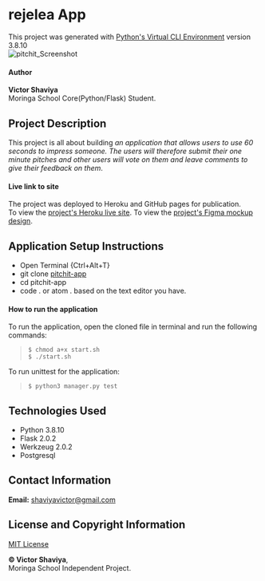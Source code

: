 # rejelea App

This project was generated with [Python's Virtual CLI Environment](#) version 3.8.10     
![pitchit_Screenshot](#)

#### Author
**Victor Shaviya**    
Moringa School Core(Python/Flask) Student.

## Project Description
This project is all about building *an application that allows users to use 60 seconds to impress someone. The users will therefore submit their one minute pitches and other users will vote on them and leave comments to give their feedback on them*.    

#### Live link to site
The project was deployed to Heroku and GitHub pages for publication.     
To view the [project's Heroku live site](#).
To view the [project's Figma mockup design](https://www.figma.com/file/qeZDiQCa0HpywMdz9OcQ8L/pitchit-app?node-id=3%3A24).

## Application Setup Instructions
- Open Terminal {Ctrl+Alt+T}     
- git clone [pitchit-app](https://github.com/ShaviyaVictor/pitchit-app)      
- cd pitchit-app      
- code . or atom . based on the text editor you have.

#### How to run the application
To run the application, open the cloned file in terminal and run the following commands:     
  > `$ chmod a+x start.sh`    
  > `$ ./start.sh`   

To run unittest for the application:    
  > `$ python3 manager.py test`

## Technologies Used
- Python 3.8.10
- Flask 2.0.2
- Werkzeug 2.0.2
- Postgresql

## Contact Information
**Email:** [shaviyavictor@gmail.com](#)

## License and Copyright Information
[MIT License](https://github.com/ShaviyaVictor/pitchit-app/blob/main/LICENSE)
   
  
**© Victor Shaviya**,     
Moringa School Independent Project.